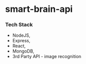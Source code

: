 # smart-brain-api

### Tech Stack
- NodeJS,
- Express,
- React,
- MongoDB,
- 3rd Party API - image recognition
